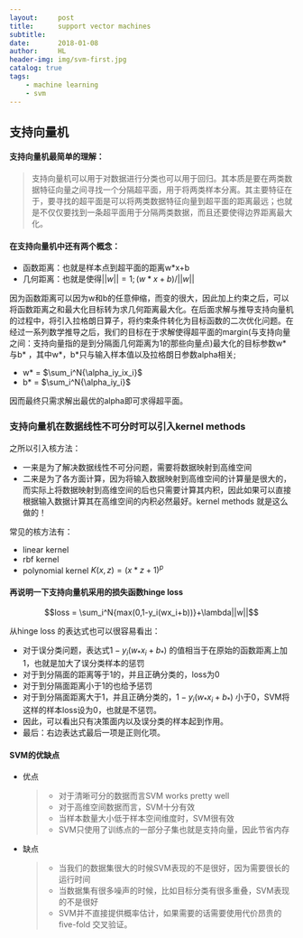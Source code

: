 ```yaml
---
layout:     post
title:      support vector machines
subtitle:   
date:       2018-01-08
author:     HL
header-img: img/svm-first.jpg
catalog: true
tags:
    - machine learning
    - svm
---
```


## 支持向量机

####  支持向量机最简单的理解：

> 支持向量机可以用于对数据进行分类也可以用于回归。其本质是要在两类数据特征向量之间寻找一个分隔超平面，用于将两类样本分离。其主要特征在于，要寻找的超平面是可以将两类数据特征向量到超平面的距离最远；也就是不仅仅要找到一条超平面用于分隔两类数据，而且还要使得边界距离最大化。

#### 在支持向量机中还有两个概念：

* 函数距离：也就是样本点到超平面的距离w*x+b
* 几何距离：也就是使得$||w||=1;(w*x+b)/||w||$

因为函数距离可以因为w和b的任意伸缩，而变的很大，因此加上约束之后，可以将函数距离之和最大化目标转为求几何距离最大化。在后面求解与推导支持向量机的过程中，将引入拉格朗日算子，将约束条件转化为目标函数的二次优化问题。在经过一系列数学推导之后，我们的目标在于求解使得超平面的margin(与支持向量之间：支持向量指的是到分隔面几何距离为1的那些向量点)最大化的目标参数w* 与b* ，其中w*，b*只与输入样本值以及拉格朗日参数alpha相关;

* w* = $\sum_i^N{\alpha_iy_ix_i}$
* b* = $\sum_i^N{\alpha_iy_i}$

因而最终只需求解出最优的alpha即可求得超平面。



### 支持向量机在数据线性不可分时可以引入kernel methods

之所以引入核方法：

* 一来是为了解决数据线性不可分问题，需要将数据映射到高维空间
* 二来是为了各方面计算，因为将输入数据映射到高维空间的计算量是很大的，而实际上将数据映射到高维空间的后也只需要计算其内积，因此如果可以直接根据输入数据计算其在高维空间的内积必然最好。kernel methods 就是这么做的！

常见的核方法有：

* linear kernel  
* rbf kernel
* polynomial kernel          $K(x,z) = (x*z+1)^p$



#### 再说明一下支持向量机采用的损失函数hinge loss

$$loss = \sum_i^N{max(0,1-y_i(wx_i+b))}+\lambda||w||$$

从hinge loss 的表达式也可以很容易看出：

* 对于误分类问题，表达式$1-y_i(w_*x_i+b_*)$ 的值相当于在原始的函数距离上加1，也就是加大了误分类样本的惩罚
* 对于到分隔面的距离等于1的，并且正确分类的，loss为0
* 对于到分隔面距离小于1的也给予惩罚
* 对于到分隔面距离大于1，并且正确分类的，$1-y_i(w_*x_i+b_*)$ 小于0，SVM将这样的样本loss设为0，也就是不惩罚。
* 因此，可以看出只有决策面内以及误分类的样本起到作用。
* 最后：右边表达式最后一项是正则化项。

#### SVM的优缺点

* 优点

  > - 对于清晰可分的数据而言SVM works pretty well
  > - 对于高维空间数据而言，SVM十分有效
  > - 当样本数量大小低于样本空间维度时，SVM很有效
  > - SVM只使用了训练点的一部分子集也就是支持向量，因此节省内存

* 缺点

  > * 当我们的数据集很大的时候SVM表现的不是很好，因为需要很长的运行时间
  > * 当数据集有很多噪声的时候，比如目标分类有很多重叠，SVM表现的不是很好
  > * SVM并不直接提供概率估计，如果需要的话需要使用代价昂贵的five-fold 交叉验证。